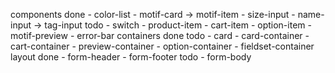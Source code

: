 components
    done
        - color-list
        - motif-card -> motif-item
        - size-input
        - name-input -> tag-input
    todo
        - switch
        - product-item
        - cart-item
        - option-item
        - motif-preview
        - error-bar
containers
    done
    todo
        - card
        - card-container
        - cart-container
        - preview-container
        - option-container
        - fieldset-container
layout
    done
        - form-header
        - form-footer
    todo
        - form-body